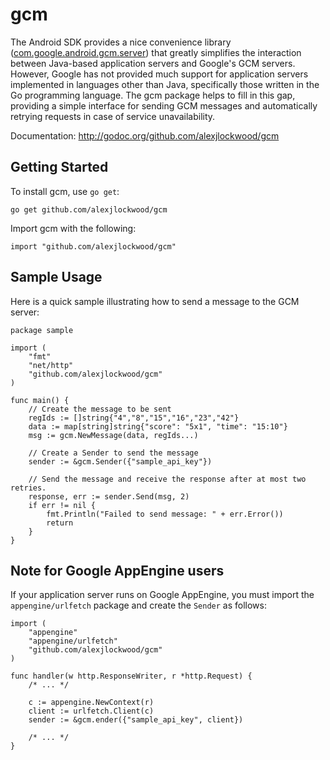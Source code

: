 gcm
===

The Android SDK provides a nice convenience library ([com.google.android.gcm.server](http://developer.android.com/reference/com/google/android/gcm/server/package-summary.html)) that greatly simplifies the interaction between Java-based application servers and Google's GCM servers. However, Google has not provided much support for application servers implemented in languages other than Java, specifically those written in the Go programming language. The gcm package helps to fill in this gap, providing a simple interface for sending GCM messages and automatically retrying requests in case of service unavailability.

Documentation: http://godoc.org/github.com/alexjlockwood/gcm

Getting Started
---------------

To install gcm, use `go get`:

    go get github.com/alexjlockwood/gcm

Import gcm with the following:

    import "github.com/alexjlockwood/gcm"

Sample Usage
------------

Here is a quick sample illustrating how to send a message to the GCM server:

    package sample

    import (
        "fmt"
        "net/http"
        "github.com/alexjlockwood/gcm"
    )

    func main() {
        // Create the message to be sent
        regIds := []string{"4","8","15","16","23","42"}
        data := map[string]string{"score": "5x1", "time": "15:10"}
        msg := gcm.NewMessage(data, regIds...)

        // Create a Sender to send the message
        sender := &gcm.Sender({"sample_api_key"})

        // Send the message and receive the response after at most two retries.
        response, err := sender.Send(msg, 2)
        if err != nil {
            fmt.Println("Failed to send message: " + err.Error())
            return
        }
    }

Note for Google AppEngine users
-------------------------------

If your application server runs on Google AppEngine, you must import the `appengine/urlfetch` package and create the `Sender` as follows:

    import (
        "appengine"
        "appengine/urlfetch"
        "github.com/alexjlockwood/gcm"
    )

    func handler(w http.ResponseWriter, r *http.Request) {
        /* ... */

        c := appengine.NewContext(r)
        client := urlfetch.Client(c)
        sender := &gcm.ender({"sample_api_key", client})

        /* ... */
    }

